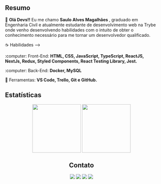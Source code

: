 <h2> Resumo </h2>
<p align="left"> 
 🖖 <strong>Olá Devs!!</strong> Eu me chamo <strong>Saulo Alves Magalhães </strong>, graduado em Engenharia Civil e atualmente estudante de desenvolvimento web na Trybe onde venho desenvolvendo habilidades com o intuito de obter o conhecimento necessário para me tornar um desenvolvedor qualificado. 
</p>

<p align="left">
 ☕ Habilidades --> 
</p>

<p align="left">
:computer: Front-End: 
 <strong>HTML, CSS, JavaScript, TypeScript, ReactJS, NextJs, Redux, Styled Components, React Testing Library, Jest.</strong>
</p>

<p align="left">
 :computer: Back-End: 
 <strong>Docker, MySQL</strong>
</p>

<p align="left">
  💼 Ferramentas: <strong>VS Code, Trello, Git e GitHub.</strong>
</p>

<h2 align="left">Estatísticas</h3>
<div style:"display: inline_block" align="center">
  <img align="center" height="160em" src="https://github-readme-stats.vercel.app/api?username=saulomagalhaes&show_icons=true&theme=radical" />
  <img align="center" height="160em" src="https://github-readme-stats.vercel.app/api/top-langs/?username=saulomagalhaes&layout=compact&theme=radical" />
</div>
<div>
<h2 align="center">Contato</h3>
</div>
<div align="center">
  <a href="https://www.instagram.com/saulo_magalhaes1/" target="_blank"><img src="https://img.shields.io/badge/Instagram-E4405F?style=for-the-badge&logo=instagram&logoColor=white" target="_blank"></a>
  <a href="https://www.linkedin.com/in/sauloam" target="_blank"><img src="https://img.shields.io/badge/LinkedIn-0077B5?style=for-the-badge&logo=linkedin&logoColor=white" target="_blank"></a>
  <a href="https://github.com/saulomagalhaes" target="_blank"><img src="https://img.shields.io/badge/GitHub-100000?style=for-the-badge&logo=github&logoColor=white" target="_blank"></a>
 <a href="mailto:saulo.magalhaes@outlook.com.br" target="_blank"><img src="https://img.shields.io/badge/Microsoft_Outlook-0078D4?style=for-the-badge&logo=microsoft-outlook&logoColor=white"></a>
</div>
